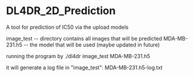 # DL4DR_2D_Prediction
A tool for prediction of IC50 via the upload models

image_test -- directory contains all images that will be predicted 
MDA-MB-231.h5  -- the model that will be used (maybe updated in future)

running the program by
./dl4dr image_test MDA-MB-231.h5

it will generate a log file in "image_test": MDA-MB-231.h5-log.txt
